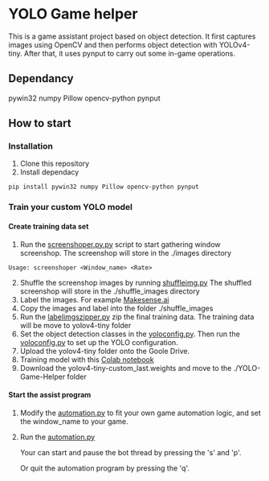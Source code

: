 # YOLO Game helper
This is a game assistant project based on object detection. It first captures images using OpenCV and then performs object detection with YOLOv4-tiny. After that, it uses pynput to carry out some in-game operations.
## Dependancy
pywin32
numpy
Pillow
opencv-python
pynput

## How to start
### Installation
1. Clone this repository
2. Install dependacy
```
pip install pywin32 numpy Pillow opencv-python pynput
```
### Train your custom YOLO model
#### Create training data set
1. Run the [screenshoper.py.py](./screenshoper.py) script to start gathering window screenshop.
   The screenshop will store in the ./images directory
```
Usage: screenshoper <Window_name> <Rate>
```
2. Shuffle the screenshop images by running [shuffleimg.py](./shuffleimg.py)
   The shuffled screenshop will store in the ./shuffle_images directory
4. Label the images. For example [Makesense.ai](https://www.makesense.ai/)
5. Copy the images and label into the folder ./shuffle_images
6. Run the [labelimgszipper.py](./labelimgszipper.py) zip the final training data.
   The training data will be move to yolov4-tiny folder
8. Set the object detection classes in the [yoloconfig.py](./labelimgszipper.py).
   Then run the [yoloconfig.py](./labelimgszipper.py) to set up the YOLO configuration.
10. Upload the yolov4-tiny folder onto the Goole Drive.
11. Training model with this [Colab notebook](https://colab.research.google.com/drive/1GacwLZuQrk2dDTuvxuGX3Tn5i8Z4X13c#scrollTo=UcHcVVfHRqx5)
12. Download the yolov4-tiny-custom_last.weights and move to the ./YOLO-Game-Helper folder

#### Start the assist program
1. Modify the [automation.py](./automation.py) to fit your own game automation logic,
   and set the window_name to your game.
2. Run the [automation.py](./automation.py)

   Your can start and pause the bot thread by pressing the 's' and 'p'.

   Or quit the automation program by pressing the 'q'.
